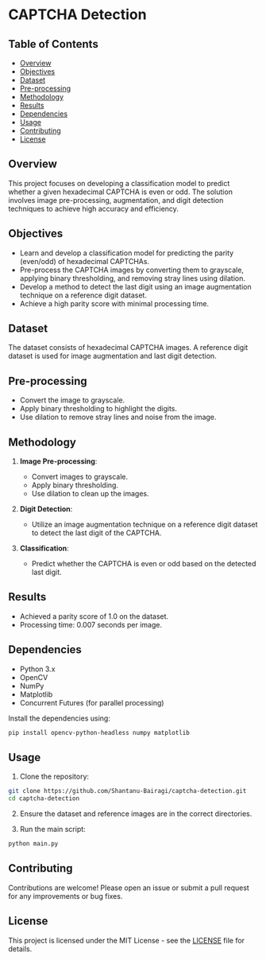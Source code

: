 # CAPTCHA Detection

## Table of Contents

- [Overview](#overview)
- [Objectives](#objectives)
- [Dataset](#dataset)
- [Pre-processing](#pre-processing)
- [Methodology](#methodology)
- [Results](#results)
- [Dependencies](#dependencies)
- [Usage](#usage)
- [Contributing](#contributing)
- [License](#license)

## Overview

This project focuses on developing a classification model to predict whether a given hexadecimal CAPTCHA is even or odd. The solution involves image pre-processing, augmentation, and digit detection techniques to achieve high accuracy and efficiency.

## Objectives

- Learn and develop a classification model for predicting the parity (even/odd) of hexadecimal CAPTCHAs.
- Pre-process the CAPTCHA images by converting them to grayscale, applying binary thresholding, and removing stray lines using dilation.
- Develop a method to detect the last digit using an image augmentation technique on a reference digit dataset.
- Achieve a high parity score with minimal processing time.

## Dataset

The dataset consists of hexadecimal CAPTCHA images. A reference digit dataset is used for image augmentation and last digit detection.

## Pre-processing

- Convert the image to grayscale.
- Apply binary thresholding to highlight the digits.
- Use dilation to remove stray lines and noise from the image.

## Methodology

1. **Image Pre-processing**:
   - Convert images to grayscale.
   - Apply binary thresholding.
   - Use dilation to clean up the images.

2. **Digit Detection**:
   - Utilize an image augmentation technique on a reference digit dataset to detect the last digit of the CAPTCHA.

3. **Classification**:
   - Predict whether the CAPTCHA is even or odd based on the detected last digit.

## Results

- Achieved a parity score of 1.0 on the dataset.
- Processing time: 0.007 seconds per image.

## Dependencies

- Python 3.x
- OpenCV
- NumPy
- Matplotlib
- Concurrent Futures (for parallel processing)

Install the dependencies using:
```sh
pip install opencv-python-headless numpy matplotlib
```

## Usage

1. Clone the repository:
```sh
git clone https://github.com/Shantanu-Bairagi/captcha-detection.git
cd captcha-detection
```

2. Ensure the dataset and reference images are in the correct directories.

3. Run the main script:
```sh
python main.py
```

## Contributing

Contributions are welcome! Please open an issue or submit a pull request for any improvements or bug fixes.

## License

This project is licensed under the MIT License - see the [LICENSE](LICENSE) file for details.


